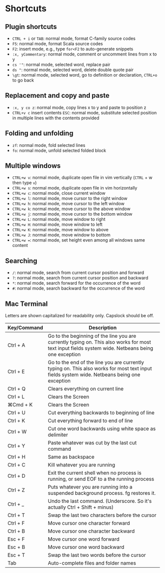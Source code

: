 # Shortcuts

## Plugin shortcuts

+ `CTRL + i` or `TAB`: normal mode, format C-family source codes
+ `F5`: normal mode, format Scala source codes
+ `F2`: insert mode, e.g., type `for<F2` to auto-generate snippets
+ `:x, yCommentary`: normal mode, comment or uncomment lines from x to y
+ `cs '"`: normal mode, selected word, replace pair
+ `ds "`: normal mode, selected word, delete double quote pair
+ `\gt`: normal mode, selected word, go to definition or declaration, `CTRL+o` to go back

## Replacement and copy and paste

+ `:x, y co z`: normal mode, copy lines x to y and paste to position z
+ `CTRL+v c` insert contents `ESC`: normal mode, substitute selected position in multiple lines with
the contents provided

## Folding and unfolding

+ `zf`: normal mode, fold selected lines
+ `fo`: normal mode, unfold selected folded block

## Multiple windows

+ `CTRL+w v`: normal mode, duplicate open file in vim vertically (`CTRL` + w then type `v`)
+ `CTRL+w s`: normal mode, duplicate open file in vim horizontally
+ `CTRL+w c`: normal mode, close current window
+ `CTRL+w l`: normal mode, move cursor to the right window
+ `CTRL+w h`: normal mode, move cursor to the left window
+ `CTRL+w k`: normal mode, move cursor to the above window
+ `CTRL+w j`: normal mode, move cursor to the bottom window
+ `CTRL+w L`: normal mode, move window to right
+ `CTRL+w H`: normal mode, move window to left
+ `CTRL+w K`: normal mode, move window to above
+ `CTRL+w J`: normal mode, move window to bottom
+ `CTRL+w =`: normal mode, set height even among all windows same content

## Searching

+ `/`: normal mode, search from current cursor position and forward
+ `?`: normal mode, search from current cursor position and backward
+ `*`: normal mode, search forward for the occurrence of the word
+ `#`: normal mode, search backward for the occurrence of the word

## Mac Terminal

Letters are shown capitalized for readability only. Capslock should be off.

| Key/Command | Description |
| ----------- | ----------- |
| Ctrl + A   | Go to the beginning of the line you are currently typing on.  This also works for most text input fields system wide.  Netbeans being one exception |
| Ctrl + E   | Go to the end of the line you are currently typing on.  This also works for most text input fields system wide.  Netbeans being one exception |
| Ctrl + Q   | Clears everything on current line |
| Ctrl + L   | Clears the Screen |
| ⌘Cmd + K |Clears the Screen |
| Ctrl + U   | Cut everything backwards to beginning of line |
| Ctrl + K   | Cut everything forward to end of line |
| Ctrl + W   | Cut one word backwards using white space as delimiter |
| Ctrl + Y   | Paste whatever was cut by the last cut command |
| Ctrl + H   | Same as backspace |
| Ctrl + C   | Kill whatever you are running |
| Ctrl + D   | Exit the current shell when no process is running, or send EOF to a the running process |
| Ctrl + Z   | Puts whatever you are running into a suspended background process. fg restores it. |
| Ctrl + _   | Undo the last command. (Underscore.  So it's actually Ctrl + Shift + minus) |
| Ctrl + T   | Swap the last two characters before the cursor |
| Ctrl + F   | Move cursor one character forward |
| Ctrl + B   | Move cursor one character backward |
| Esc + F  | Move cursor one word forward |
| Esc + B  | Move cursor one word backward |
| Esc + T  | Swap the last two words before the cursor |
| Tab  | Auto-complete files and folder names |
